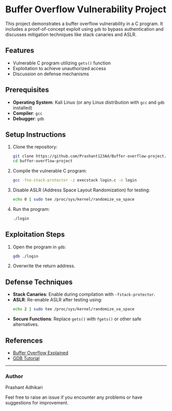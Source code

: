 # Buffer Overflow Vulnerability Project

This project demonstrates a buffer overflow vulnerability in a C program. It includes a proof-of-concept exploit using `gdb` to bypass authentication and discusses mitigation techniques like stack canaries and ASLR.

## Features

- Vulnerable C program utilizing `gets()` function
- Exploitation to achieve unauthorized access
- Discussion on defense mechanisms

## Prerequisites

- **Operating System**: Kali Linux (or any Linux distribution with `gcc` and `gdb` installed)
- **Compiler**: `gcc`
- **Debugger**: `gdb`

## Setup Instructions

1. Clone the repository:
   ```bash
   git clone https://github.com/Prashant123Ad/Buffer-overflow-project.git
   cd buffer-overflow-project
   ```

2. Compile the vulnerable C program:
   ```bash
   gcc -fno-stack-protector -z execstack login.c -o login
   ```

3. Disable ASLR (Address Space Layout Randomization) for testing:
   ```bash
   echo 0 | sudo tee /proc/sys/kernel/randomize_va_space
   ```

4. Run the program:
   ```bash
   ./login
   ```

## Exploitation Steps

1. Open the program in `gdb`:
   ```bash
   gdb ./login
   ```

2. Overwrite the return address.

## Defense Techniques

- **Stack Canaries**: Enable during compilation with `-fstack-protector`.
- **ASLR**: Re-enable ASLR after testing using:
  ```bash
  echo 2 | sudo tee /proc/sys/kernel/randomize_va_space
  ```
- **Secure Functions**: Replace `gets()` with `fgets()` or other safe alternatives.



## References

- [Buffer Overflow Explained](https://owasp.org/www-community/attacks/Buffer_Overflow)
- [GDB Tutorial](https://sourceware.org/gdb/current/onlinedocs/)

---

### Author
Prashant Adhikari  

Feel free to raise an issue if you encounter any problems or have suggestions for improvement.

